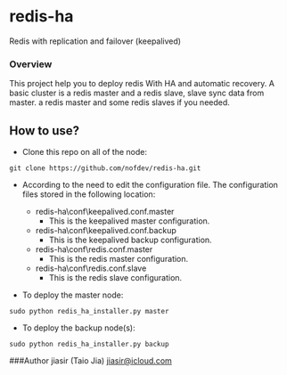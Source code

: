 redis-ha
========

Redis with replication and failover (keepalived)

### Overview
This project help you to deploy redis With HA and automatic recovery. A basic cluster is a redis master and a redis slave, slave sync data from master. a redis master and some redis slaves if you needed.

## How to use?
* Clone this repo on all of the node:
```
git clone https://github.com/nofdev/redis-ha.git
```

* According to the need to edit the configuration file. The configuration files stored in the following location:
  * redis-ha\conf\keepalived.conf.master
    - This is the keepalived master configuration.
  * redis-ha\conf\keepalived.conf.backup
    - This is the keepalived backup configuration.
  * redis-ha\conf\redis.conf.master
    - This is the redis master configuration.
  * redis-ha\conf\redis.conf.slave
    - This is the redis slave configuration.

* To deploy the master node:
```
sudo python redis_ha_installer.py master
```

* To deploy the backup node(s):
```
sudo python redis_ha_installer.py backup
```

###Author
jiasir (Taio Jia) <jiasir@icloud.com>